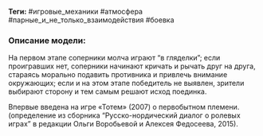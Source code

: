 **Теги:** #игровые_механики #атмосфера #парные_и_не_только_взаимодействия #боевка
### Описание модели:
На первом этапе соперники молча играют “в гляделки”; если проигравших нет, соперники начинают кричать и рычать друг на друга, стараясь морально подавить противника и привлечь внимание окружающих; если и на этом этапе победитель не выявлен, зрители выбирают сторону и тем самым решают исход поединка.

Впервые введена на игре «Тотем» (2007) о первобытном племени. (определение из сборника “Русско-нордический диалог о ролевых играх” в редакции Ольги Воробьевой и Алексея Федосеева, 2015).